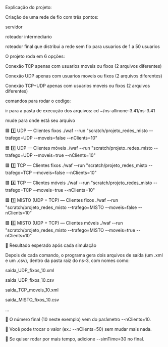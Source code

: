 Explicação do projeto:



Criação de uma rede de fio com três pontos:

servidor

roteador intermediario

roteador final que distribui a rede sem fio para usuarios de 1 a 50 usuarios

O projeto roda em 6 opções:

Conexão TCP apenas com usuarios moveis ou fixos (2 arquivos diferentes)

Conexão UDP apenas com usuarios moveis ou fixos (2 arquivos diferentes)

Conexão TCP+UDP apenas com usuarios moveis ou fixos (2 arquivos diferentes)



comandos para rodar o codigo:

ir para a pasta de execução dos arquivos: cd ~/ns-allinone-3.41/ns-3.41

mude para onde está seu arquivo

🟦 1️⃣ UDP — Clientes fixos
./waf --run "scratch/projeto_redes_misto --trafego=UDP --moveis=false --nClients=10"

🟦 2️⃣ UDP — Clientes móveis
./waf --run "scratch/projeto_redes_misto --trafego=UDP --moveis=true --nClients=10"

🟥 3️⃣ TCP — Clientes fixos
./waf --run "scratch/projeto_redes_misto --trafego=TCP --moveis=false --nClients=10"

🟥 4️⃣ TCP — Clientes móveis
./waf --run "scratch/projeto_redes_misto --trafego=TCP --moveis=true --nClients=10"

🟩 5️⃣ MISTO (UDP + TCP) — Clientes fixos
./waf --run "scratch/projeto_redes_misto --trafego=MISTO --moveis=false --nClients=10"

🟩 6️⃣ MISTO (UDP + TCP) — Clientes móveis
./waf --run "scratch/projeto_redes_misto --trafego=MISTO --moveis=true --nClients=10"

📂 Resultado esperado após cada simulação

Depois de cada comando, o programa gera dois arquivos de saída (um .xml e um .csv), dentro da pasta raiz do ns-3, com nomes como:

saida_UDP_fixos_10.xml

saida_UDP_fixos_10.csv

saida_TCP_moveis_10.xml

saida_MISTO_fixos_10.csv

...


🔸 O número final (10 neste exemplo) vem do parâmetro --nClients=10.

🔸 Você pode trocar o valor (ex.: --nClients=50) sem mudar mais nada.

🔸 Se quiser rodar por mais tempo, adicione --simTime=30 no final.
